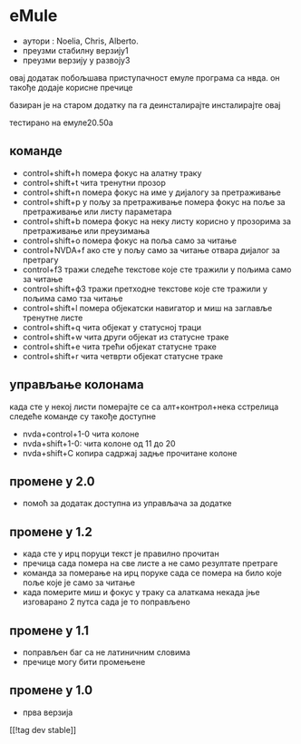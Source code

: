 # eMule #

*	аутори : Noelia, Chris, Alberto.
*	преузми стабилну верзију1
*	преузми верзију у развоју3

овај додатак побољшава приступачност емуле програма са нвда. он такође
додаје корисне пречице

базиран је на старом додатку па га деинсталирајте  инсталирајте овај

тестирано на емуле20.50а

## команде ##

*	control+shift+h помера фокус на алатну траку
*	control+shift+t чита тренутни прозор
*	control+shift+n помера фокус на име у дијалогу за претраживање
*	control+shift+p у пољу за претраживање помера фокус на поље за
  претраживање или листу параметара
*	control+shift+b помера фокус на неку листу корисно у прозорима за
  претраживање или преузимања
*	control+shift+o помера фокус на поља само за читање
*	control+NVDA+f ако сте у пољу само за читање отвара дијалог за претрагу
*	control+f3 тражи следеће текстове које сте тражили у пољима само за читање
*	control+shift+ф3 тражи претходне текстове које сте тражили у пољима само
  тза читање
*	control+shift+l помера објекатски навигатор и миш на заглавље тренутне
  листе
*	control+shift+q чита објекат у статусној траци
*	control+shift+w чита други објекат из статусне траке
*	control+shift+e чита трећи објекат статусне траке
*	control+shift+r чита четврти објекат статусне траке

## управљање колонама ##

када сте у некој листи померајте се са алт+контрол+нека сстрелица следеће
команде су такође доступне

*	nvda+control+1-0 чита колоне
*	nvda+shift+1-0: чита колоне од 11 до 20
*	nvda+shift+C копира садржај задње прочитане колоне

## промене у 2.0 ##
*	 помоћ за додатак доступна из управљача за додатке

## промене у 1.2 ##
*	 када сте у ирц поруци текст је правилно прочитан
*	 пречица сада помера на све листе а не само резултате претраге
*	 команда за померање на ирц поруке сада се помера на било које поље које
   је само за читање
*	 када померите миш и фокус у траку са алаткама некада јње изговарано 2
   путса сада је то поправљено

## промене у 1.1 ##
*	 поправљен баг са не латиничним словима
*	 пречице могу бити промењене

## промене у 1.0 ##
*	 прва верзија

[[!tag dev stable]]

[1]: http://addons.nvda-project.org/files/get.php?file=em

[2]: http://www.emule-project.net

[3]: http://addons.nvda-project.org/files/get.php?file=em-dev
